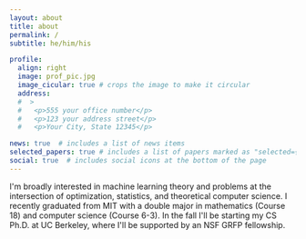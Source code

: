 ```yaml
---
layout: about
title: about
permalink: /
subtitle: he/him/his

profile:
  align: right
  image: prof_pic.jpg
  image_cicular: true # crops the image to make it circular
  address:
  #  >
  #   <p>555 your office number</p>
  #   <p>123 your address street</p>
  #   <p>Your City, State 12345</p>

news: true  # includes a list of news items
selected_papers: true # includes a list of papers marked as "selected={true}"
social: true  # includes social icons at the bottom of the page
---
```


I'm broadly interested in machine learning theory and problems at the intersection of optimization, statistics, and theoretical computer science. I recently graduated from MIT with a double major in mathematics (Course 18) and computer science (Course 6-3). In the fall I'll be starting my CS Ph.D. at UC Berkeley, where I'll be supported by an NSF GRFP fellowship. 
